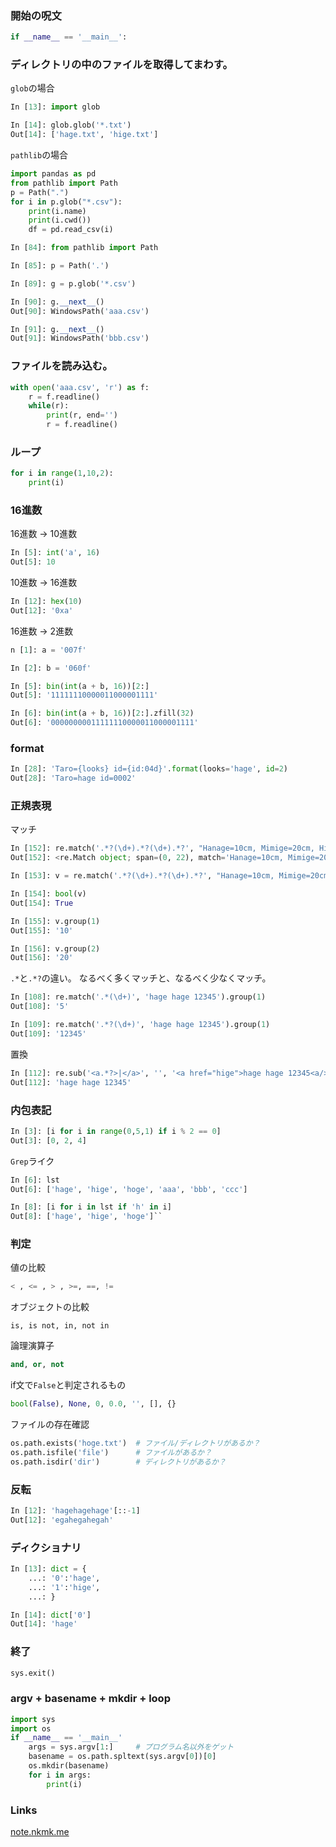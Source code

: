 ### 開始の呪文

```python
if __name__ == '__main__':
```

### ディレクトリの中のファイルを取得してまわす。
```glob```の場合
```python
In [13]: import glob

In [14]: glob.glob('*.txt')
Out[14]: ['hage.txt', 'hige.txt']
```

```pathlib```の場合

```python
import pandas as pd
from pathlib import Path
p = Path(".")
for i in p.glob("*.csv"):
    print(i.name)
    print(i.cwd())
    df = pd.read_csv(i)
```

```python
In [84]: from pathlib import Path

In [85]: p = Path('.')

In [89]: g = p.glob('*.csv')

In [90]: g.__next__()
Out[90]: WindowsPath('aaa.csv')

In [91]: g.__next__()
Out[91]: WindowsPath('bbb.csv')

```


### ファイルを読み込む。
```python
with open('aaa.csv', 'r') as f:
    r = f.readline()
    while(r):
        print(r, end='')
        r = f.readline()
```

### ループ
```python
for i in range(1,10,2):
    print(i)
```

### 16進数
16進数 -> 10進数
```python
In [5]: int('a', 16)
Out[5]: 10
```
10進数 -> 16進数
```python
In [12]: hex(10)
Out[12]: '0xa'
```

16進数 -> 2進数
```python
n [1]: a = '007f'

In [2]: b = '060f'

In [5]: bin(int(a + b, 16))[2:]
Out[5]: '11111110000011000001111'

In [6]: bin(int(a + b, 16))[2:].zfill(32)
Out[6]: '00000000011111110000011000001111'
```



### format
```python
In [28]: 'Taro={looks} id={id:04d}'.format(looks='hage', id=2)
Out[28]: 'Taro=hage id=0002'
```

### 正規表現

マッチ

```python
In [152]: re.match('.*?(\d+).*?(\d+).*?', "Hanage=10cm, Mimige=20cm, Hige=30cm")
Out[152]: <re.Match object; span=(0, 22), match='Hanage=10cm, Mimige=20'>

In [153]: v = re.match('.*?(\d+).*?(\d+).*?', "Hanage=10cm, Mimige=20cm, Hige=30cm")

In [154]: bool(v)
Out[154]: True

In [155]: v.group(1)
Out[155]: '10'

In [156]: v.group(2)
Out[156]: '20'
```

```.*```と```.*?```の違い。
なるべく多くマッチと、なるべく少なくマッチ。

```python
In [108]: re.match('.*(\d+)', 'hage hage 12345').group(1)
Out[108]: '5'

In [109]: re.match('.*?(\d+)', 'hage hage 12345').group(1)
Out[109]: '12345'
```

置換
```python
In [112]: re.sub('<a.*?>|</a>', '', '<a href="hige">hage hage 12345<a/>')
Out[112]: 'hage hage 12345'
```

### 内包表記
```python
In [3]: [i for i in range(0,5,1) if i % 2 == 0]
Out[3]: [0, 2, 4]
```

```Grep```ライク
```python
In [6]: lst
Out[6]: ['hage', 'hige', 'hoge', 'aaa', 'bbb', 'ccc']

In [8]: [i for i in lst if 'h' in i]
Out[8]: ['hage', 'hige', 'hoge']``
```

### 判定
値の比較
```python
< , <= , > , >=, ==, !=
```

オブジェクトの比較
```pyhton
is, is not, in, not in
```

論理演算子
```python
and, or, not
```

if文で```False```と判定されるもの
```python
bool(False), None, 0, 0.0, '', [], {}
```

ファイルの存在確認
```python
os.path.exists('hoge.txt')  # ファイル/ディレクトリがあるか？
os.path.isfile('file')      # ファイルがあるか？
os.path.isdir('dir')        # ディレクトリがあるか？
```

### 反転
```python
In [12]: 'hagehagehage'[::-1]
Out[12]: 'egahegahegah'
```

### ディクショナリ
```python
In [13]: dict = {
    ...: '0':'hage',
    ...: '1':'hige',
    ...: }

In [14]: dict['0']
Out[14]: 'hage'

```

### 終了
```python
sys.exit()
```

### argv + basename + mkdir + loop
```python
import sys
import os
if __name__ == '__main__'
    args = sys.argv[1:]     # プログラム名以外をゲット
    basename = os.path.spltext(sys.argv[0])[0]
    os.mkdir(basename)
    for i in args:
        print(i)
```

### Links
[note.nkmk.me](https://note.nkmk.me/)
